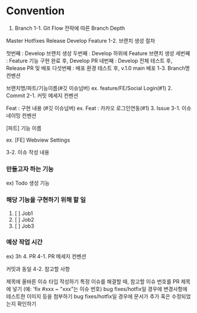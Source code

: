# Convention
1. Branch
1-1. Git Flow 전략에 따른 Branch Depth

Master
Hotfixes
Release
Develop
Feature
1-2. 브랜치 생성 절차

첫번째 : Develop 브랜치 생성
두번째 : Develop 하위에 Feature 브랜치 생성
세번째 : Feature 기능 구현 완료 후, Develop PR
네번째 : Develop 전체 테스트 후, Release PR 및 배포
다섯번째 : 배포 환경 테스트 후, v.1.0 main 배포
1-3. Branch명 컨벤션

브랜치명/파트/기능이름(#깃 이슈넘버)
ex. feature/FE/Social Login(#1)
2. Commit
2-1. 커밋 메세지 컨벤션

Feat : 구현 내용 (#깃 이슈넘버)
ex. Feat : 카카오 로그인연동(#1)
3. Issue
3-1. 이슈 네이밍 컨벤션

[파트] 기능 이름

ex. [FE] Webview Settings

3-2. 이슈 작성 내용

### 만들고자 하는 기능

ex) Todo 생성 기능

### 해당 기능을 구현하기 위해 할 일

1.  [ ] Job1
2.  [ ] Job2
3.  [ ] Job3

### 예상 작업 시간

ex) 3h
4. PR
4-1. PR 메세지 컨벤션

커밋과 동일
4-2. 참고할 사항

제목에 올바른 이슈 타입 작성하기
특정 이슈를 해결할 때, 참고할 이슈 번호를 PR 제목에 넣기 (예: 'fix #xxx ~ "xxx"는 이슈 번호)
bug fixes/hotfix일 경우에 변경사항에 테스트한 이미지 등을 첨부하기
bug fixes/hotfix일 경우에 문서가 추가 혹은 수정되었는지 확인하기
